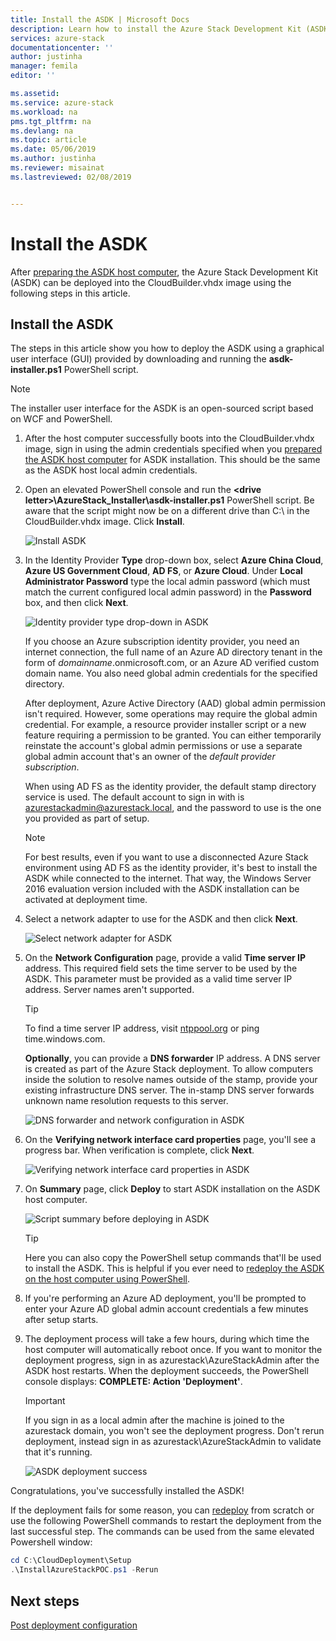 ```yaml
---
title: Install the ASDK | Microsoft Docs
description: Learn how to install the Azure Stack Development Kit (ASDK).
services: azure-stack
documentationcenter: ''
author: justinha
manager: femila
editor: ''

ms.assetid: 
ms.service: azure-stack
ms.workload: na
pms.tgt_pltfrm: na
ms.devlang: na
ms.topic: article
ms.date: 05/06/2019
ms.author: justinha
ms.reviewer: misainat
ms.lastreviewed: 02/08/2019


---
```


# Install the ASDK
After [preparing the ASDK host computer](asdk-prepare-host.md), the Azure Stack Development Kit (ASDK) can be deployed into the CloudBuilder.vhdx image using the following steps in this article.

## Install the ASDK
The steps in this article show you how to deploy the ASDK using a graphical user interface (GUI) provided by downloading and running the **asdk-installer.ps1** PowerShell script.

> [!NOTE]
> The installer user interface for the ASDK is an open-sourced script based on WCF and PowerShell.


1. After the host computer successfully boots into the CloudBuilder.vhdx image, sign in using the admin credentials specified when you [prepared the ASDK host computer](asdk-prepare-host.md) for ASDK installation. This should be the same as the ASDK host local admin credentials.
2. Open an elevated PowerShell console and run the **&lt;drive letter>\AzureStack_Installer\asdk-installer.ps1** PowerShell script. Be aware that the script might now be on a different drive than C:\ in the CloudBuilder.vhdx image. Click **Install**.

    ![Install ASDK](media/asdk-install/1.PNG) 

3. In the Identity Provider **Type** drop-down box, select **Azure China Cloud**, **Azure US Government Cloud**, **AD FS**, or **Azure Cloud**. Under **Local Administrator Password** type the local admin password (which must match the current configured local admin password) in the **Password** box, and then click **Next**.

    ![Identity provider type drop-down in ASDK](media/asdk-install/2.PNG) 
  
    If you choose an Azure subscription identity provider, you need an internet connection, the full name of an Azure AD directory tenant in the form of *domainname*.onmicrosoft.com, or an Azure AD verified custom domain name. You also need global admin credentials for the specified directory.

    After deployment, Azure Active Directory (AAD) global admin permission isn't required. However, some operations may require the global admin credential. For example, a resource provider installer script or a new feature requiring a permission to be granted. You can either temporarily reinstate the account's global admin permissions or use a separate global admin account that's an owner of the *default provider subscription*.

    When using AD FS as the identity provider, the default stamp directory service is used. The default account to sign in with is azurestackadmin@azurestack.local, and the password to use is the one you provided as part of setup.

   > [!NOTE]
   > For best results, even if you want to use a disconnected Azure Stack environment using AD FS as the identity provider, it's best to install the ASDK while connected to the internet. That way, the Windows Server 2016 evaluation version included with the ASDK installation can be activated at deployment time.

4. Select a network adapter to use for the ASDK and then click **Next**.

    ![Select network adapter for ASDK](media/asdk-install/3.PNG)

5. On the **Network Configuration** page, provide a valid **Time server IP** address. This required field sets the time server to be used by the ASDK. This parameter must be provided as a valid time server IP address. Server names aren't supported.

      > [!TIP]
      > To find a time server IP address, visit [ntppool.org](https://www.ntppool.org/) or ping time.windows.com. 

    **Optionally**, you can provide a **DNS forwarder** IP address. A DNS server is created as part of the Azure Stack deployment. To allow computers inside the solution to resolve names outside of the stamp, provide your existing infrastructure DNS server. The in-stamp DNS server forwards unknown name resolution requests to this server.

    ![DNS forwarder and network configuration in ASDK](media/asdk-install/4.PNG)

6. On the **Verifying network interface card properties** page, you'll see a progress bar. When verification is complete, click **Next**.

    ![Verifying network interface card properties in ASDK](media/asdk-install/5.PNG)

7. On **Summary** page, click **Deploy** to start ASDK installation on the ASDK host computer.

    ![Script summary before deploying in ASDK](media/asdk-install/6.PNG)

    > [!TIP]
    > Here you can also copy the PowerShell setup commands that'll be used to install the ASDK. This is helpful if you ever need to [redeploy the ASDK on the host computer using PowerShell](asdk-deploy-powershell.md).

8. If you're performing an Azure AD deployment, you'll be prompted to enter your Azure AD global admin account credentials a few minutes after setup starts.

9. The deployment process will take a few hours, during which time the host computer will automatically reboot once. If you want to monitor the deployment progress, sign in as azurestack\AzureStackAdmin after the ASDK host restarts. When the deployment succeeds, the PowerShell console displays: **COMPLETE: Action 'Deployment'**. 
    > [!IMPORTANT]
    > If you sign in as a local admin after the machine is joined to the azurestack domain, you won't see the deployment progress. Don't rerun deployment, instead sign in as azurestack\AzureStackAdmin to validate that it's running.

    ![ASDK deployment success](media/asdk-install/7.PNG)

Congratulations, you've successfully installed the ASDK!

If the deployment fails for some reason, you can [redeploy](asdk-redeploy.md) from scratch or use the following PowerShell commands to restart the deployment from the last successful step. The commands can be used from the same elevated Powershell window:

  ```powershell
  cd C:\CloudDeployment\Setup
  .\InstallAzureStackPOC.ps1 -Rerun
  ```

## Next steps
[Post deployment configuration](asdk-post-deploy.md)
